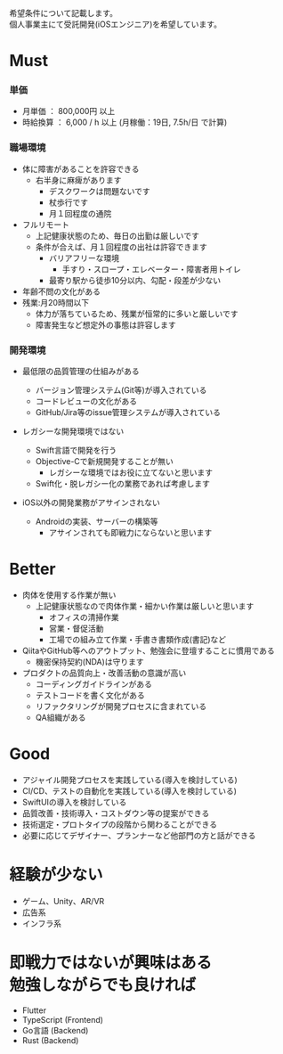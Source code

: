 希望条件について記載します。<br>
個人事業主にて受託開発(iOSエンジニア)を希望しています。

# Must

### 単価
- 月単価 ： 800,000円 以上
- 時給換算 ： 6,000 / h 以上 (月稼働：19日, 7.5h/日 で計算)

### 職場環境
- 体に障害があることを許容できる
  - 右半身に麻痺があります
    - デスクワークは問題ないです
    - 杖歩行です
    - 月１回程度の通院
- フルリモート
  - 上記健康状態のため、毎日の出勤は厳しいです
  - 条件が合えば、月１回程度の出社は許容できます
    - バリアフリーな環境
      - 手すり・スロープ・エレベーター・障害者用トイレ
    - 最寄り駅から徒歩10分以内、勾配・段差が少ない
- 年齢不問の文化がある
- 残業:月20時間以下
  - 体力が落ちているため、残業が恒常的に多いと厳しいです
  - 障害発生など想定外の事態は許容します

### 開発環境
- 最低限の品質管理の仕組みがある
  - バージョン管理システム(Git等)が導入されている
  - コードレビューの文化がある
  - GitHub/Jira等のissue管理システムが導入されている

- レガシーな開発環境ではない
  - Swift言語で開発を行う
  - Objective-Cで新規開発することが無い
    - レガシーな環境ではお役に立てないと思います
  - Swift化・脱レガシー化の業務であれば考慮します

- iOS以外の開発業務がアサインされない
  - Androidの実装、サーバーの構築等
    - アサインされても即戦力にならないと思います


# Better

- 肉体を使用する作業が無い
  - 上記健康状態なので肉体作業・細かい作業は厳しいと思います
    - オフィスの清掃作業
    - 営業・督促活動
    - 工場での組み立て作業・手書き書類作成(書記)など
- QiitaやGitHub等へのアウトプット、勉強会に登壇することに慣用である
  - 機密保持契約(NDA)は守ります
- プロダクトの品質向上・改善活動の意識が高い
  - コーディングガイドラインがある
  - テストコードを書く文化がある
  - リファクタリングが開発プロセスに含まれている
  - QA組織がある


# Good

- アジャイル開発プロセスを実践している(導入を検討している)
- CI/CD、テストの自動化を実践している(導入を検討している)
- SwiftUIの導入を検討している
- 品質改善・技術導入・コストダウン等の提案ができる
- 技術選定・プロトタイプの段階から関わることができる
- 必要に応じてデザイナー、プランナーなど他部門の方と話ができる
  

# 経験が少ない

- ゲーム、Unity、AR/VR
- 広告系
- インフラ系

# 即戦力ではないが興味はある<br>勉強しながらでも良ければ

- Flutter
- TypeScript (Frontend)
- Go言語 (Backend)
- Rust (Backend)
